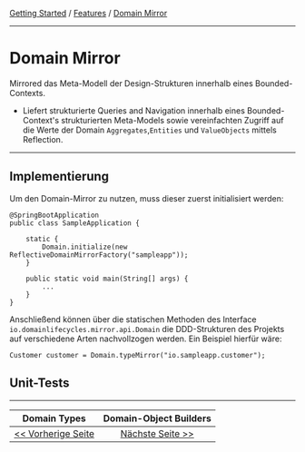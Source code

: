 [Getting Started](../index.md) / [Features](../features.md) / [Domain Mirror](domain_mirror.md)

<hr/>

# Domain Mirror
Mirrored das Meta-Modell der Design-Strukturen innerhalb eines Bounded-Contexts.
-   Liefert strukturierte Queries and Navigation innerhalb eines Bounded-Context's strukturierten Meta-Models sowie 
vereinfachten Zugriff auf die Werte der Domain `Aggregates`,`Entities`  und  `ValueObjects` mittels Reflection.

<hr/>

## Implementierung
Um den Domain-Mirror zu nutzen, muss dieser zuerst initialisiert werden:
```
@SpringBootApplication
public class SampleApplication {

    static {
        Domain.initialize(new ReflectiveDomainMirrorFactory("sampleapp"));
    }

    public static void main(String[] args) {
        ...
    }
}
```
Anschließend können über die statischen Methoden des Interface `io.domainlifecycles.mirror.api.Domain`
die DDD-Strukturen des Projekts auf verschiedene Arten nachvollzogen werden.
Ein Beispiel hierfür wäre:
```
Customer customer = Domain.typeMirror("io.sampleapp.customer");
```

## Unit-Tests

<hr/>

|            **Domain Types**             |           **Domain-Object Builders**           |
|:---------------------------------------:|:----------------------------------------------:|
| [<< Vorherige Seite](./domain_types.md) | [Nächste Seite >>](./domainobject_builders.md) |
